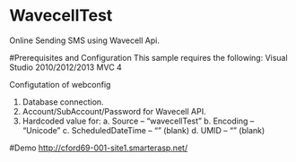 # WavecellTest
Online Sending SMS using Wavecell Api.

#Prerequisites and Configuration
This sample requires the following:
Visual Studio 2010/2012/2013 MVC 4


Configutation of webconfig

1. Database connection.
2. Account/SubAccount/Password for Wavecell API.
3. Hardcoded value for:
  a. Source – “wavecellTest”
  b. Encoding – “Unicode”
  c. ScheduledDateTime – “” (blank)
  d. UMID – “” (blank)
  
  #Demo
  http://cford69-001-site1.smarterasp.net/
